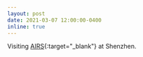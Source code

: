 ```yaml
---
layout: post
date: 2021-03-07 12:00:00-0400
inline: true
---
```


Visiting [AIRS](https://airs.cuhk.edu.cn/en){:target="\_blank"} at Shenzhen.
